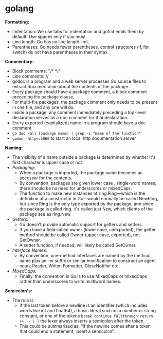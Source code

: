 # golang

**Formatting:**
  - Indentation: We use tabs for indentation and gofmt emits them by default. Use spaces only if you must.
  - Line length: Go has no line length limit.
  - Parentheses: Go needs fewer parentheses, control structures (if, for, switch) do not have parentheses in their syntax.

**Commentary:**
  - Block comments: "/* */"
  - Line comments: //
  - godoc is a program and a web server processes Go source files to extract documentation about the contents of the package.
  - Every package should have a package comment, a block comment preceding the package clause.
  - For multi-file packages, the package comment only needs to be present in one file, and any one will do.
  - Inside a package, any comment immediately preceding a top-level declaration serves as a doc comment for that declaration.
  - Every exported (capitalized) name in a program should have a doc comment.
  - `go doc -all [package name] | grep -i "name of the function"`
  - `godoc -http=:6060` to start an local http documentation server

**Naming:**
  - The visiblity of a name outside a package is determined by whether it's first character is upper case or not.
  - *Packaging:*
    - When a package is imported, the package name becomes an accessor for the contents.
    - By convention, packages are given lower case , single-word names; there should be no need for underscores or mixedCaps.
    - The function to make new instances of ring.Ring—which is the definition of a constructor in Go—would normally be called NewRing, 
      but since Ring is the only type exported by the package, and since the package is called ring, it's called just New, which clients of the package see as ring.New.
  - *Getters:*
    - Go doesn't provide automatic support for getters and setters.
    - If you have a field called owner (lower case, unexported), the getter method should be called Owner (upper case, exported), not GetOwner.
    - A setter function, if needed, will likely be called SetOwner.
  - *Interface Names:*
    - By convention, one-method interfaces are named by the method name plus an -er suffix or similar modification to construct an agent noun: Reader, Writer, Formatter, CloseNotifier etc.
  - *MixedCaps:*
    - Finally, the convention in Go is to use MixedCaps or mixedCaps rather than underscores to write multiword names.

**Semicolon's:**
  - The rule is:
    - If the last token before a newline is an identifier (which includes words like int and float64), a basic literal such as a number or string constant, or one of the tokens
      `break continue fallthrough return ++ -- ) }` the lexer always inserts a semicolon after the token.
    - This could be summarized as, “if the newline comes after a token that could end a statement, insert a semicolon”.
